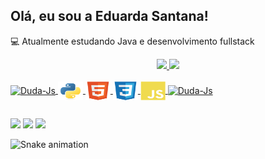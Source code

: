 ## Olá, eu sou a Eduarda Santana!

💻 Atualmente estudando Java e desenvolvimento fullstack

<div align="center">
  <a href="https://github.com/eduardasantanab">
  <img height="150em" src="https://github-readme-stats.vercel.app/api?username=eduardasantanab&show_icons=true&theme=dracula&include_all_commits=true&count_private=true"/>
  <img height="150em" src="https://github-readme-stats.vercel.app/api/top-langs/?username=eduardasantanab&layout=compact&langs_count=7&theme=dracula"/>
</div>

<div style="display: inline_block"><br>
  <img align="center" alt="Duda-Js" height="30" width="40" <img src="https://cdn.jsdelivr.net/gh/devicons/devicon/icons/java/java-original-wordmark.svg" />
  <img align="center" alt="Duda-Python" height="30" width="40" src="https://raw.githubusercontent.com/devicons/devicon/master/icons/python/python-original.svg">
  <img align="center" alt="Duda-HTML" height="30" width="40" src="https://raw.githubusercontent.com/devicons/devicon/master/icons/html5/html5-original.svg">
  <img align="center" alt="Duda-CSS" height="30" width="40" src="https://raw.githubusercontent.com/devicons/devicon/master/icons/css3/css3-original.svg">
  <img align="center" alt="Duda-Js" height="30" width="40" src="https://raw.githubusercontent.com/devicons/devicon/master/icons/javascript/javascript-plain.svg">
  <img align="center" alt="Duda-Js" height="30" width="40" <<img src="https://cdn.jsdelivr.net/gh/devicons/devicon/icons/git/git-plain-wordmark.svg" />
  
</div>

##
<div>
  <a href="https://www.linkedin.com/in/eduardasantanab" target="_blank"><img src="https://img.shields.io/badge/-LinkedIn-%230077B5?style=for-the-badge&logo=linkedin&logoColor=white" target="_blank"></a> 
  <a href = "mailto:eduarda.santanasb@gmail.com"><img src="https://img.shields.io/badge/Gmail-D14836?style=for-the-badge&logo=gmail&logoColor=white" target="_blank"></a>
  <a href="https://instagram.com/eduardasantanab" target="_blank"><img src="https://img.shields.io/badge/-Instagram-%23E4405F?style=for-the-badge&logo=instagram&logoColor=white" target="_blank"></a>
  
  ![Snake animation](https://github.com/eduardasantanab/eduardasantanab/blob/output/github-contribution-grid-snake.svg)
  
  </div>
 
